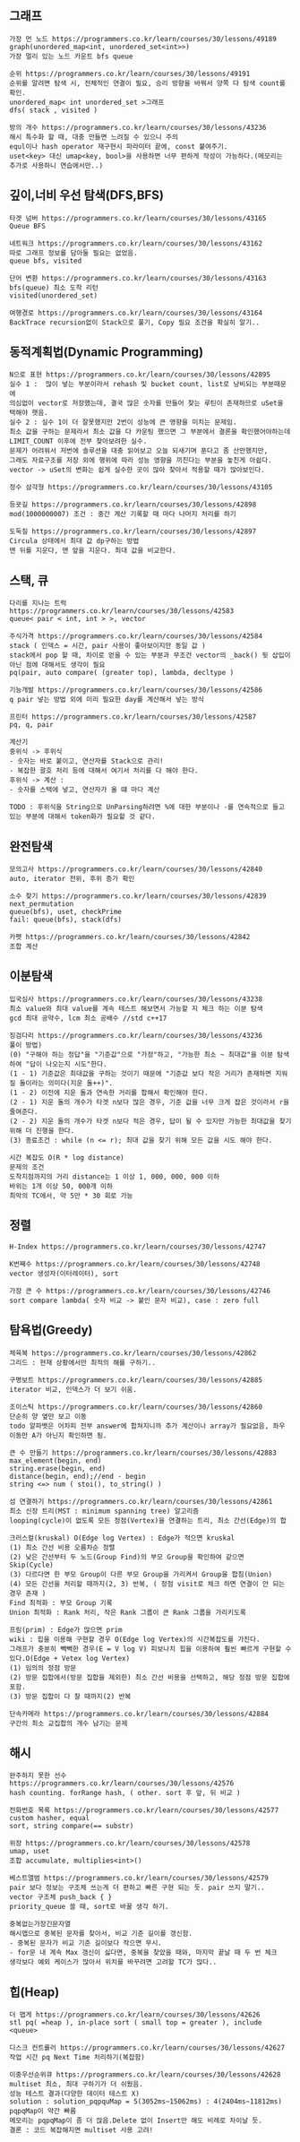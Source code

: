 ## 그래프
	
	가장 먼 노드 https://programmers.co.kr/learn/courses/30/lessons/49189
	graph(unordered_map<int, unordered_set<int>>)
	가장 멀리 있는 노드 카운트 bfs queue 

	순위 https://programmers.co.kr/learn/courses/30/lessons/49191
	순위를 알려면 탐색 시, 전체적인 연결이 필요, 승리 방향을 바꿔서 양쪽 다 탐색 count를 확인.
	unordered_map< int unordered_set >그래프
	dfs( stack , visited )
	
	방의 개수 https://programmers.co.kr/learn/courses/30/lessons/43236
	해시 특수화 할 때, 대충 만들면 느려질 수 있으니 주의
	equl이나 hash operator 재구현시 파라미터 끝에, const 붙여주기.
	uset<key> 대신 umap<key, bool>을 사용하면 너무 편하게 작성이 가능하다.(메모리는 추가로 사용하니 연습에서만..)

## 깊이,너비 우선 탐색(DFS,BFS)
	
	타겟 넘버 https://programmers.co.kr/learn/courses/30/lessons/43165
	Queue BFS
	
	네트워크 https://programmers.co.kr/learn/courses/30/lessons/43162
	따로 그래프 정보를 담아둘 필요는 없었음.
	queue bfs, visited
	
	단어 변환 https://programmers.co.kr/learn/courses/30/lessons/43163
	bfs(queue) 최소 도착 리턴
	visited(unordered_set)
	
	여행경로 https://programmers.co.kr/learn/courses/30/lessons/43164
	BackTrace recursion없이 Stack으로 풀기, Copy 필요 조건을 확실히 알기..

## 동적계획법(Dynamic Programming)
	
	N으로 표현 https://programmers.co.kr/learn/courses/30/lessons/42895
	실수 1 :  많이 넣는 부분이라서 rehash 및 bucket count, list로 낭비되는 부분때문에
	의심없이 vector로 저장했는데, 결국 많은 숫자를 만들어 찾는 루틴이 존재하므로 uSet을 택해야 햇음.
	실수 2 : 실수 1이 더 잘못했지만 2번이 성능에 큰 영향을 미치는 문제임.
	최소 값을 구하는 문제라서 최소 값을 다 카운팅 했으면 그 부분에서 결론을 확인했어야하는데
	LIMIT_COUNT 이후에 전부 찾아보려한 실수.
	문제가 어려워서 저번에 솔루션을 대충 읽어보고 오늘 되새기며 푼다고 좀 산만했지만,
	그래도 자료구조를 저장 외에 행위에 따라 성능 영향을 끼친다는 부분을 놓친게 아쉽다.
	vector -> uSet의 변화는 쉽게 실수한 곳이 많아 찾아서 적용할 때가 많아보인다.
	
	정수 삼각형 https://programmers.co.kr/learn/courses/30/lessons/43105
	
	등굣길 https://programmers.co.kr/learn/courses/30/lessons/42898
	mod(1000000007) 조건 : 중간 계산 기록할 때 마다 나머지 처리를 하기
	
	도둑질 https://programmers.co.kr/learn/courses/30/lessons/42897
	Circula 상태에서 최대 값 dp구하는 방법
	맨 뒤를 지운다, 맨 앞을 지운다. 최대 값을 비교한다.

## 스택, 큐
	
	다리를 지나는 트럭 https://programmers.co.kr/learn/courses/30/lessons/42583
	queue< pair < int, int > >, vector
	
	주식가격 https://programmers.co.kr/learn/courses/30/lessons/42584
	stack ( 인덱스 = 시간, pair 사용이 좋아보이지만 동일 값 )
	stack에서 pop 할 때, 차이로 얻을 수 있는 부분과 무조건 vector의 _back() 뒷 삽입이 아닌 점에 대해서도 생각이 필요
	pq(pair, auto compare( (greater top), lambda, decltype )
	
	기능개발 https://programmers.co.kr/learn/courses/30/lessons/42586
	q pair 넣는 방법 외에 미리 필요한 day를 계산해서 넣는 방식
	
	프린터 https://programmers.co.kr/learn/courses/30/lessons/42587
	pq, q, pair

	계산기
	중위식 -> 후위식
	- 숫자는 바로 붙이고, 연산자를 Stack으로 관리!
	- 복잡한 괄호 처리 등에 대해서 여기서 처리를 다 해야 한다.
	후위식 -> 계산 :
	- 숫자를 스택에 넣고, 연산자가 올 떄 마다 계산

	TODO : 후위식을 String으로 UnParsing하려면 %에 대한 부분이나 -를 연속적으로 들고 있는 부분에 대해서 token화가 필요할 것 같다.

## 완전탐색
	모의고사 https://programmers.co.kr/learn/courses/30/lessons/42840
	auto, iterator 전위, 후위 증가 확인
	
	소수 찾기 https://programmers.co.kr/learn/courses/30/lessons/42839
	next_permutation
	queue(bfs), uset, checkPrime
	fail: queue(bfs), stack(dfs)
	
	카펫 https://programmers.co.kr/learn/courses/30/lessons/42842
	조합 계산

## 이분탐색
	입국심사 https://programmers.co.kr/learn/courses/30/lessons/43238
	최소 value와 최대 value를 계속 테스트 해보면서 가능할 지 체크 하는 이분 탐색
	gcd 최대 공약수, lcm 최소 공배수 //std c++17
	
	징검다리 https://programmers.co.kr/learn/courses/30/lessons/43236
	풀이 방법)
	(0) "구해야 하는 정답"을 "기준값"으로 "가정"하고, "가능한 최소 ~ 최대값"을 이분 탐색하여 "답이 나오는지 시도"한다.
	(1 - 1) 기준값은 최대값을 구하는 것이기 때문에 "기준값 보다 작은 거리가 존재하면 지워질 돌이라는 의미다(지운 돌++)".
	(1 - 2) 이전에 지운 돌과 연속한 거리를 합해서 확인해야 한다.
	(2 - 1) 지운 돌의 개수가 타겟 n보다 많은 경우, 기준 값을 너무 크게 잡은 것이라서 r을 줄여준다.
	(2 - 2) 지운 돌의 개수가 타겟 n보다 적은 경우, 답이 될 수 있지만 가능한 최대값을 찾기 위해 더 진행을 한다.
	(3) 종료조건 : while (n <= r); 최대 값을 찾기 위해 모든 값을 시도 해야 한다.
	
	시간 복잡도 O(R * log distance)
	문제의 조건
	도착지점까지의 거리 distance는 1 이상 1, 000, 000, 000 이하
	바위는 1개 이상 50, 000개 이하
	최악의 TC에서, 약 5만 * 30 회로 가능

## 정렬
	
	H-Index https://programmers.co.kr/learn/courses/30/lessons/42747

	K번째수 https://programmers.co.kr/learn/courses/30/lessons/42748
	vector 생성자(이터레이터), sort

	가장 큰 수 https://programmers.co.kr/learn/courses/30/lessons/42746
	sort compare lambda( 숫자 비교 -> 붙인 문자 비교), case : zero full

## 탐욕법(Greedy)

	체육복 https://programmers.co.kr/learn/courses/30/lessons/42862
	그리드 : 현재 상황에서만 최적의 해를 구하기..
	
	구명보트 https://programmers.co.kr/learn/courses/30/lessons/42885
	iterator 비교, 인덱스가 더 보기 쉬움.
	
	조이스틱 https://programmers.co.kr/learn/courses/30/lessons/42860
	단순히 양 옆만 보고 이동
	todo 알파벳은 어차피 전부 answer에 합쳐지니까 추가 계산이나 array가 필요없음, 좌우 이동만 A가 아닌지 확인하면 됨.
	
	큰 수 만들기 https://programmers.co.kr/learn/courses/30/lessons/42883
	max_element(begin, end)
	string.erase(begin, end)
	distance(begin, end);//end - begin
	string <=> num ( stoi(), to_string() )
	
	섬 연결하기 https://programmers.co.kr/learn/courses/30/lessons/42861
	최소 신장 트리(MST : minimum spanning tree) 알고리즘
	looping(cycle)이 없도록 모든 정점(Vertex)을 연결하는 트리, 최소 간선(Edge)의 합
	
	크러스컬(kruskal) O(Edge log Vertex) : Edge가 적으면 kruskal
	(1) 최소 간선 비용 오름차순 정렬
	(2) 낮은 간선부터 두 노드(Group Find)의 부모 Group을 확인하여 같으면 Skip(Cycle)
	(3) 다르다면 한 부모 Group이 다른 부모 Group을 가리켜서 Group을 합침(Union)
	(4) 모든 간선을 처리할 때까지(2, 3) 반복, ( 정점 visit로 체크 하면 연결이 안 되는 경우 존재 )
	Find 최적화 : 부모 Group 기록
	Union 최적화 : Rank 처리, 작은 Rank 그룹이 큰 Rank 그룹을 가리키도록
	
	프림(prim) : Edge가 많으면 prim
	wiki : 힙을 이용해 구현할 경우 O(Edge log Vertex)의 시간복잡도를 가진다.
	그래프가 충분히 빽빽한 경우(E = V log V) 피보나치 힙을 이용하여 훨씬 빠르게 구현할 수 있다.O(Edge + Vetex log Vertex)
	(1) 임의의 정점 방문
	(2) 방문 집합에서(방문 집합을 제외한) 최소 간선 비용을 선택하고, 해당 정점 방문 집합에 포함.
	(3) 방문 집합이 다 찰 때까지(2) 반복
	
	단속카메라 https://programmers.co.kr/learn/courses/30/lessons/42884
	구간의 최소 교집합의 개수 남기는 문제

## 해시
	
	완주하지 못한 선수 https://programmers.co.kr/learn/courses/30/lessons/42576
	hash counting. forRange hash, ( other. sort 후 앞, 뒤 비교 )
	
	전화번호 목록 https://programmers.co.kr/learn/courses/30/lessons/42577
	custom hasher, equal
	sort, string compare(== substr)
	
	위장 https://programmers.co.kr/learn/courses/30/lessons/42578
	umap, uset
	조합 accumulate, multiplies<int>()
	
	베스트앨범 https://programmers.co.kr/learn/courses/30/lessons/42579
	pair 보다 정보는 구조체 쓰는게 더 편하고 빠른 구현 되는 듯. pair 쓰지 말기..
	vector 구조체 push_back { }
	priority_queue 쓸 때, sort로 바꿀 생각 하기.

	중복없는가장긴문자열
	해시맵으로 중복된 문자를 찾아서, 비교 기준 길이를 갱신함.
	- 중복된 문자가 비교 기준 길이보다 작으면 무시.
	- for문 내 계속 Max 갱신이 싫다면, 중복을 찾았을 때와, 마지막 끝날 때 두 번 체크
	생각보다 예외 케이스가 많아서 위치를 바꾸려면 고려할 TC가 많다..	

## 힙(Heap)
	
	더 맵게 https://programmers.co.kr/learn/courses/30/lessons/42626
	stl pq( =heap ), in-place sort ( small top = greater ), include <queue>
	
	디스크 컨트롤러 https://programmers.co.kr/learn/courses/30/lessons/42627
	작업 시간 pq Next Time 처리하기(복잡함)
	
	이중우선순위큐 https://programmers.co.kr/learn/courses/30/lessons/42628
	multiset 최소, 최대 구하기가 더 쉬웠음.
	성능 테스트 결과(다양한 데이터 테스트 X)
	solution : solution_pqpquMap = 5(3052ms~15062ms) : 4(2404ms~11812ms)
	pqpqMap이 약간 빠름
	메모리는 pqpqMap이 좀 더 많음.Delete 없이 Insert만 해도 비례로 차이날 듯.
	결론 : 코드 복잡해지면 multiset 사용 고려!